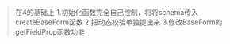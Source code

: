 > 在4的基础上
> 1.初始化函数完全自己控制，将将schema传入createBaseForm函数
> 2.把动态校验单独提出来
> 3.修改BaseForm的 getFieldProp函数功能

